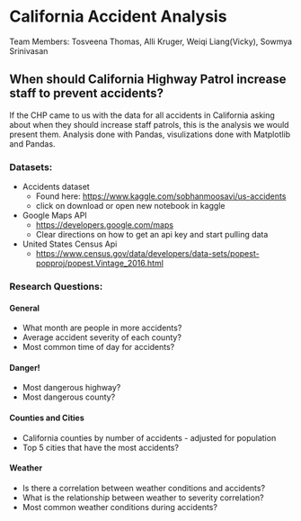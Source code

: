 # California Accident Analysis 
Team Members: Tosveena Thomas, Alli Kruger, Weiqi Liang(Vicky), Sowmya Srinivasan


## When should California Highway Patrol increase staff  to prevent accidents? 
If the CHP came to us with the data for all accidents in California asking about when they should increase staff patrols, this is the analysis we would present them. Analysis done with Pandas, visulizations done with Matplotlib and Pandas. 


### Datasets:

* Accidents dataset
  * Found here: https://www.kaggle.com/sobhanmoosavi/us-accidents
  * click on download or open new notebook in kaggle
* Google Maps API
  * https://developers.google.com/maps
  * Clear directions on how to get an api key and start pulling data 
* United States Census Api
  * https://www.census.gov/data/developers/data-sets/popest-popproj/popest.Vintage_2016.html


### Research Questions:

#### General

* What month are people in more accidents?
* Average accident severity of each county?
* Most common time of day for accidents?

#### Danger!
* Most dangerous highway?
* Most dangerous county?

#### Counties and Cities
* California counties by number of accidents - adjusted for population
* Top 5 cities that  have the most accidents?

#### Weather
* Is there a correlation between weather conditions and accidents?
* What is the relationship between weather to severity correlation?
* Most common weather conditions during accidents?
